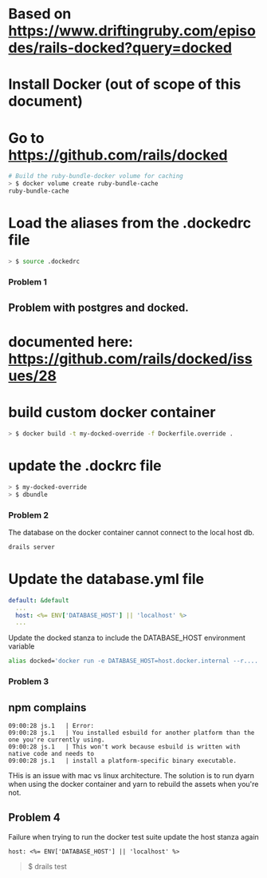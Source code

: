 # Based on https://www.driftingruby.com/episodes/rails-docked?query=docked

# Install Docker (out of scope of this document)

# Go to https://github.com/rails/docked
```bash
# Build the ruby-bundle-docker volume for caching
> $ docker volume create ruby-bundle-cache
ruby-bundle-cache
```

# Load the aliases from the .dockedrc file
```bash
> $ source .dockedrc
```

### Problem 1
## Problem with postgres and docked.
# documented here: https://github.com/rails/docked/issues/28

# build custom docker container
```bash
> $ docker build -t my-docked-override -f Dockerfile.override .
```
# update the .dockrc file
```bash
> $ my-docked-override
> $ dbundle
```

### Problem 2
The database on the docker container cannot connect to the local host db.
```bash
drails server
```
# Update the database.yml file
```yaml
default: &default
  ...
  host: <%= ENV['DATABASE_HOST'] || 'localhost' %>
  ...
```
Update the docked stanza to include the DATABASE_HOST environment variable
```bash
alias docked='docker run -e DATABASE_HOST=host.docker.internal --r....
```

### Problem 3
## npm complains
```
09:00:28 js.1   | Error:
09:00:28 js.1   | You installed esbuild for another platform than the one you're currently using.
09:00:28 js.1   | This won't work because esbuild is written with native code and needs to
09:00:28 js.1   | install a platform-specific binary executable.
```
THis is an issue with mac vs linux architecture.
The solution is to run
dyarn when using the docker container
and yarn to rebuild the assets when you're not.

## Problem 4
Failure when trying to run the docker test suite
update the host stanza again
```
host: <%= ENV['DATABASE_HOST'] || 'localhost' %>
```
> $ drails test






